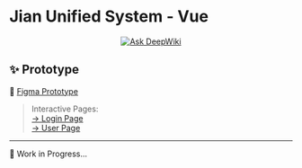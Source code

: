 # Jian Unified System - Vue

<div align="center">
  <a href="https://deepwiki.com/Jian-GitHub/Jian-Unified-System-Vue">
    <img src="https://deepwiki.com/badge.svg" alt="Ask DeepWiki"/>
  </a>
</div>

## ✨ Prototype
🎨 [Figma Prototype](https://www.figma.com/design/h6clqRhmtacmUpO8dixoXP/Jian-Unified-System?node-id=246-192&m=dev)

> Interactive Pages:  
> [→ Login Page](https://www.figma.com/proto/h6clqRhmtacmUpO8dixoXP/Jian-Unified-System?page-id=147%3A2306&node-id=443-1420&p=f&viewport=-481%2C280%2C0.34&t=ecCHiLuE4jUfSf0h-1&scaling=contain&content-scaling=fixed&starting-point-node-id=443%3A1420)  
> [→ User Page](https://www.figma.com/proto/h6clqRhmtacmUpO8dixoXP/Jian-Unified-System?page-id=158%3A2490&node-id=391-842&p=f&m=dev&scaling=scale-down&content-scaling=fixed&starting-point-node-id=391%3A842&show-proto-sidebar=1&t=UKBbrIDnm4fv1PUG-1)

---

<p>🚧 Work in Progress...</p>
